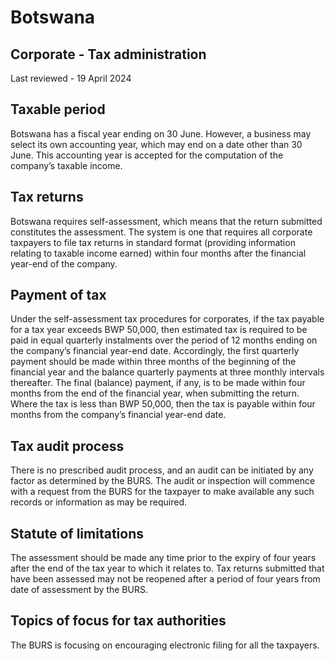 # Botswana
## Corporate - Tax administration
Last reviewed - 19 April 2024
## Taxable period
Botswana has a fiscal year ending on 30 June. However, a business may select its own accounting year, which may end on a date other than 30 June. This accounting year is accepted for the computation of the company’s taxable income.
## Tax returns
Botswana requires self-assessment, which means that the return submitted constitutes the assessment. The system is one that requires all corporate taxpayers to file tax returns in standard format (providing information relating to taxable income earned) within four months after the financial year-end of the company.
## Payment of tax
Under the self-assessment tax procedures for corporates, if the tax payable for a tax year exceeds BWP 50,000, then estimated tax is required to be paid in equal quarterly instalments over the period of 12 months ending on the company’s financial year-end date. Accordingly, the first quarterly payment should be made within three months of the beginning of the financial year and the balance quarterly payments at three monthly intervals thereafter. The final (balance) payment, if any, is to be made within four months from the end of the financial year, when submitting the return.
Where the tax is less than BWP 50,000, then the tax is payable within four months from the company’s financial year-end date.
## Tax audit process
There is no prescribed audit process, and an audit can be initiated by any factor as determined by the BURS. The audit or inspection will commence with a request from the BURS for the taxpayer to make available any such records or information as may be required.
## Statute of limitations
The assessment should be made any time prior to the expiry of four years after the end of the tax year to which it relates to. Tax returns submitted that have been assessed may not be reopened after a period of four years from date of assessment by the BURS.
## Topics of focus for tax authorities
The BURS is focusing on encouraging electronic filing for all the taxpayers.
